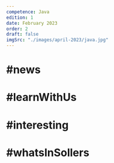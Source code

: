 ```yaml
---
competence: Java
edition: 1
date: February 2023
order: 2
draft: false
imgSrc: "./images/april-2023/java.jpg"
---
```


# #news

> ## <a href="" target="_blank"></a>

# #learnWithUs

> ## <a href="" target="_blank"></a>

# #interesting

> ## <a href="" target="_blank"></a>

# #whatsInSollers

> ## <a href="" target="_blank"></a>

